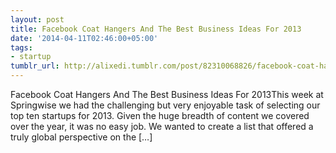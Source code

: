 ```yaml
---
layout: post
title: Facebook Coat Hangers And The Best Business Ideas For 2013
date: '2014-04-11T02:46:00+05:00'
tags:
- startup
tumblr_url: http://alixedi.tumblr.com/post/82310068826/facebook-coat-hangers-and-the-best-business-ideas-for
---
```

Facebook Coat Hangers And The Best Business Ideas For 2013This week at Springwise we had the challenging but very enjoyable task of selecting our top ten startups for 2013. Given the huge breadth of content we covered over the year, it was no easy job. We wanted to create a list that offered a truly global perspective on the […]
